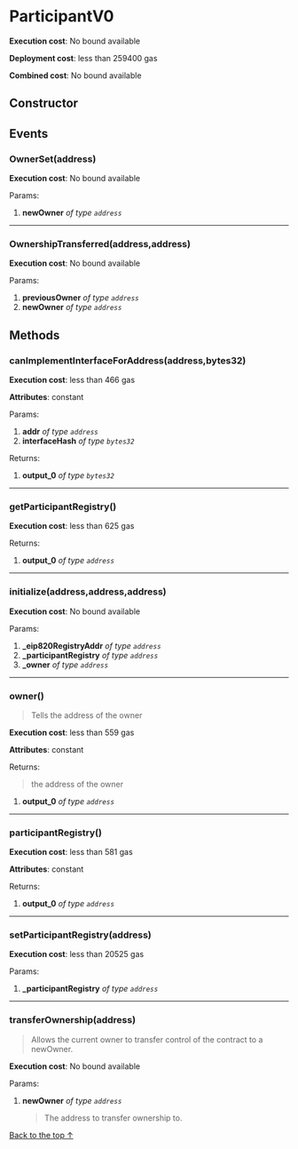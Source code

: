 # ParticipantV0


**Execution cost**: No bound available

**Deployment cost**: less than 259400 gas

**Combined cost**: No bound available

## Constructor




## Events
### OwnerSet(address)


**Execution cost**: No bound available


Params:

1. **newOwner** *of type `address`*

--- 
### OwnershipTransferred(address,address)


**Execution cost**: No bound available


Params:

1. **previousOwner** *of type `address`*
2. **newOwner** *of type `address`*


## Methods
### canImplementInterfaceForAddress(address,bytes32)


**Execution cost**: less than 466 gas

**Attributes**: constant


Params:

1. **addr** *of type `address`*
2. **interfaceHash** *of type `bytes32`*

Returns:


1. **output_0** *of type `bytes32`*

--- 
### getParticipantRegistry()


**Execution cost**: less than 625 gas



Returns:


1. **output_0** *of type `address`*

--- 
### initialize(address,address,address)


**Execution cost**: No bound available


Params:

1. **_eip820RegistryAddr** *of type `address`*
2. **_participantRegistry** *of type `address`*
3. **_owner** *of type `address`*


--- 
### owner()
>
> Tells the address of the owner


**Execution cost**: less than 559 gas

**Attributes**: constant



Returns:

> the address of the owner

1. **output_0** *of type `address`*

--- 
### participantRegistry()


**Execution cost**: less than 581 gas

**Attributes**: constant



Returns:


1. **output_0** *of type `address`*

--- 
### setParticipantRegistry(address)


**Execution cost**: less than 20525 gas


Params:

1. **_participantRegistry** *of type `address`*


--- 
### transferOwnership(address)
>
> Allows the current owner to transfer control of the contract to a newOwner.


**Execution cost**: No bound available


Params:

1. **newOwner** *of type `address`*

    > The address to transfer ownership to.



[Back to the top ↑](#participantv0)
